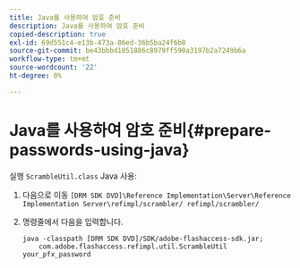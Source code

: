 ```yaml
---
title: Java를 사용하여 암호 준비
description: Java를 사용하여 암호 준비
copied-description: true
exl-id: 69d551c4-e13b-473a-86ed-36b5ba24f6b8
source-git-commit: be43bbbd1051886c8979ff590a3197b2a7249b6a
workflow-type: tm+mt
source-wordcount: '22'
ht-degree: 0%

---
```


# Java를 사용하여 암호 준비{#prepare-passwords-using-java}

실행 `ScrambleUtil.class` Java 사용:

1. 다음으로 이동 `[DRM SDK DVD]\Reference Implementation\Server\Reference Implementation Server\refimpl/scrambler/ refimpl/scrambler/`
1. 명령줄에서 다음을 입력합니다.

   ```
   java -classpath [DRM SDK DVD]/SDK/adobe-flashaccess-sdk.jar;  
       com.adobe.flashaccess.refimpl.util.ScrambleUtil your_pfx_password
   ```
